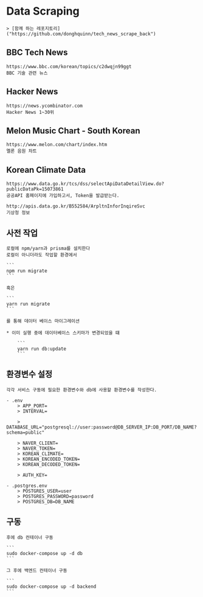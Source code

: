# Data Scraping
    > [함께 하는 레포지토리]("https://github.com/donghquinn/tech_news_scrape_back")

## BBC Tech News
    https://www.bbc.com/korean/topics/c2dwqjn99ggt
    BBC 기술 관련 뉴스

## Hacker News
    https://news.ycombinator.com
    Hacker News 1~30위

## Melon Music Chart - South Korean
    https://www.melon.com/chart/index.htm
    멜론 음원 차트

## Korean Climate Data
    https://www.data.go.kr/tcs/dss/selectApiDataDetailView.do?publicDataPk=15073861
    공공API 홈페이지에 가입하고서, Token을 발급받는다.

    http://apis.data.go.kr/B552584/ArpltnInforInqireSvc
    기상청 정보

## 사전 작업

    로컬에 npm/yarn과 prisma를 설치한다
    로컬이 아니더라도 작업할 환경에서

    ```
    npm run migrate
    ```

    혹은

    ```
    yarn run migrate
    ```

    를 통해 데이터 베이스 마이그레이션

    * 이미 실행 중에 데이터베이스 스키마가 변경되었을 떄

        ```
        yarn run db:update
        ```

## 환경변수 설정

    각각 서비스 구동에 필요한 환경변수와 db에 사용할 환경변수를 작성한다.

    - .env
        > APP_PORT=
        > INTERVAL=

        > DATABASE_URL="postgresql://user:password@DB_SERVER_IP:DB_PORT/DB_NAME?schema=public"

        > NAVER_CLIENT=
        > NAVER_TOKEN=
        > KOREAN_CLIMATE=
        > KOREAN_ENCODED_TOKEN=
        > KOREAN_DECODED_TOKEN=

        > AUTH_KEY=

    - .postgres.env
        > POSTGRES_USER=user
        > POSTGRES_PASSWORD=password
        > POSTGRES_DB=DB_NAME

## 구동

    후에 db 컨테이너 구동

    ```
    sudo docker-compose up -d db
    ```

    그 후에 백엔드 컨테이너 구동

    ```
    sudo docker-compose up -d backend
    ```
